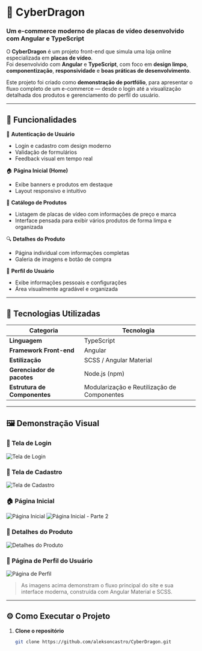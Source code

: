 # 🐉 CyberDragon  
### Um e-commerce moderno de placas de vídeo desenvolvido com Angular e TypeScript

O **CyberDragon** é um projeto front-end que simula uma loja online especializada em **placas de vídeo**.  
Foi desenvolvido com **Angular** e **TypeScript**, com foco em **design limpo**, **componentização**, **responsividade** e **boas práticas de desenvolvimento**.

Este projeto foi criado como **demonstração de portfólio**, para apresentar o fluxo completo de um e-commerce — desde o login até a visualização detalhada dos produtos e gerenciamento do perfil do usuário.

---

## 🚀 Funcionalidades

🔐 **Autenticação de Usuário**  
- Login e cadastro com design moderno  
- Validação de formulários  
- Feedback visual em tempo real  

🏠 **Página Inicial (Home)**  
- Exibe banners e produtos em destaque  
- Layout responsivo e intuitivo  

🧾 **Catálogo de Produtos**  
- Listagem de placas de vídeo com informações de preço e marca  
- Interface pensada para exibir vários produtos de forma limpa e organizada  

🔍 **Detalhes do Produto**  
- Página individual com informações completas  
- Galeria de imagens e botão de compra  

👤 **Perfil do Usuário**  
- Exibe informações pessoais e configurações  
- Área visualmente agradável e organizada  

---

## 🧰 Tecnologias Utilizadas

| Categoria | Tecnologia |
|------------|-------------|
| **Linguagem** | TypeScript |
| **Framework Front-end** | Angular |
| **Estilização** | SCSS / Angular Material |
| **Gerenciador de pacotes** | Node.js (npm) |
| **Estrutura de Componentes** | Modularização e Reutilização de Componentes |

---

## 🖼️ Demonstração Visual

### 🔐 Tela de Login
![Tela de Login](./imagens/login.png)

### 📝 Tela de Cadastro
![Tela de Cadastro](./imagens/cadastro.png)

### 🏠 Página Inicial
![Página Inicial](./imagens/home1.png)
![Página Inicial - Parte 2](./imagens/home2.png)

### 🧾 Detalhes do Produto
![Detalhes do Produto](./imagens/produto-detalhe.png)

### 👤 Página de Perfil do Usuário
![Página de Perfil](./imagens/perfil.png)

> As imagens acima demonstram o fluxo principal do site e sua interface moderna, construída com Angular Material e SCSS.

---

## ⚙️ Como Executar o Projeto

1. **Clone o repositório**
   ```bash
   git clone https://github.com/aleksoncastro/CyberDragon.git
